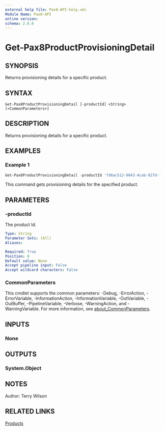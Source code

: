 ```yaml
---
external help file: Pax8-API-help.xml
Module Name: Pax8-API
online version:
schema: 2.0.0
---
```


# Get-Pax8ProductProvisioningDetail

## SYNOPSIS
Returns provisioning details for a specific product.

## SYNTAX

```
Get-Pax8ProductProvisioningDetail [-productId] <String> [<CommonParameters>]
```

## DESCRIPTION
Returns provisioning details for a specific product.

## EXAMPLES

### Example 1
```powershell
Get-Pax8ProductProvisioningDetail -productId 'fd6ac512-9043-4cab-927d-fa17d6ae0588'
```

This command gets provisioning details for the specified product.

## PARAMETERS

### -productId
The product Id.

```yaml
Type: String
Parameter Sets: (All)
Aliases:

Required: True
Position: 0
Default value: None
Accept pipeline input: False
Accept wildcard characters: False
```

### CommonParameters
This cmdlet supports the common parameters: -Debug, -ErrorAction, -ErrorVariable, -InformationAction, -InformationVariable, -OutVariable, -OutBuffer, -PipelineVariable, -Verbose, -WarningAction, and -WarningVariable. For more information, see [about_CommonParameters](http://go.microsoft.com/fwlink/?LinkID=113216).

## INPUTS

### None

## OUTPUTS

### System.Object
## NOTES
Author: Terry Wilson

## RELATED LINKS

[Products](https://docs.pax8.com/api/v1#tag/Products)
